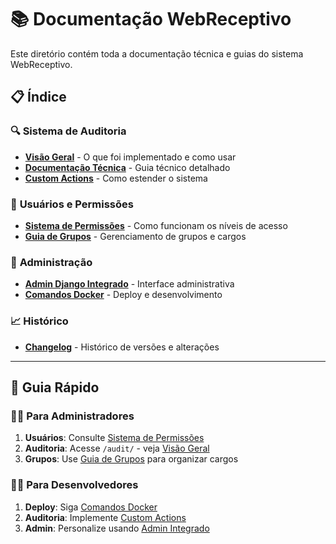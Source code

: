 # 📚 Documentação WebReceptivo

Este diretório contém toda a documentação técnica e guias do sistema WebReceptivo.

## 📋 Índice

### 🔍 **Sistema de Auditoria**
- **[Visão Geral](RESUMO_EXECUTIVO_AUDITORIA.md)** - O que foi implementado e como usar
- **[Documentação Técnica](SISTEMA_AUDITORIA_COMPLETO.md)** - Guia técnico detalhado
- **[Custom Actions](GUIA_CUSTOM_ACTIONS_AUDITORIA.md)** - Como estender o sistema

### 👥 **Usuários e Permissões**
- **[Sistema de Permissões](PERMISSIONS_DOCUMENTATION.md)** - Como funcionam os níveis de acesso
- **[Guia de Grupos](GUIA_GRUPOS.md)** - Gerenciamento de grupos e cargos

### 🔧 **Administração**
- **[Admin Django Integrado](ADMIN_INTEGRADO.md)** - Interface administrativa
- **[Comandos Docker](DOCKER_COMANDOS.md)** - Deploy e desenvolvimento

### 📈 **Histórico**
- **[Changelog](CHANGELOG.md)** - Histórico de versões e alterações

---

## 🚀 Guia Rápido

### 👨‍💼 **Para Administradores**
1. **Usuários**: Consulte [Sistema de Permissões](PERMISSIONS_DOCUMENTATION.md)
2. **Auditoria**: Acesse `/audit/` - veja [Visão Geral](RESUMO_EXECUTIVO_AUDITORIA.md)
3. **Grupos**: Use [Guia de Grupos](GUIA_GRUPOS.md) para organizar cargos

### 👨‍💻 **Para Desenvolvedores**
1. **Deploy**: Siga [Comandos Docker](DOCKER_COMANDOS.md)
2. **Auditoria**: Implemente [Custom Actions](GUIA_CUSTOM_ACTIONS_AUDITORIA.md)
3. **Admin**: Personalize usando [Admin Integrado](ADMIN_INTEGRADO.md)
